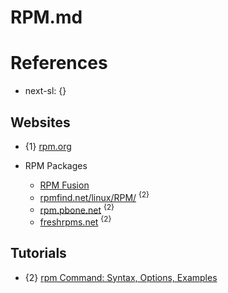 # RPM.md

# References

* next-sl: {}

## Websites

* {1} [rpm.org](https://rpm.org/)

* RPM Packages
  * [RPM Fusion](https://rpmfusion.org/)
  * [rpmfind.net/linux/RPM/](https://rpmfind.net/linux/RPM/) <sup>{2}</sup>
  * [rpm.pbone.net](https://rpm.pbone.net/) <sup>{2}</sup>
  * [freshrpms.net](https://freshrpms.net/) <sup>{2}</sup>

## Tutorials

* {2} [rpm Command: Syntax, Options, Examples](https://phoenixnap.com/kb/rpm-command-in-linux)
